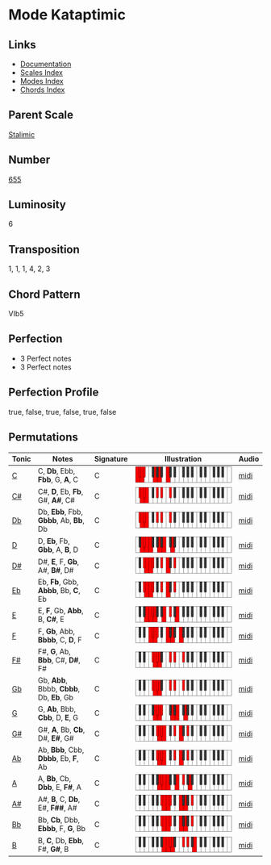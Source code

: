 # Mode Kataptimic

## Links

- [Documentation](README.md)
- [Scales Index](Scales.md)
- [Modes Index](Modes.md)
- [Chords Index](Chords.md)

## Parent Scale

[Stalimic](ScaleStalimic.md)

## Number

[655](https://ianring.com/musictheory/scales/655)

## Luminosity

6

## Transposition

1, 1, 1, 4, 2, 3

## Chord Pattern

VIb5

## Perfection

- 3 Perfect notes
- 3 Perfect notes

## Perfection Profile

true, false, true, false, true, false

## Permutations

| Tonic | Notes | Signature | Illustration | Audio |
|-------|-------|-----------|--------------|-------|
| [C](ModeCNaturalKataptimic.md) | C, **Db**, Ebb, **Fbb**, G, **A**, C | C | ![CNaturalKataptimic](ModeCNaturalKataptimic.png) | [midi](https://github.com/edipermadi/music/blob/main/docs/ModeCNaturalKataptimic.mid?raw=true) |
| [C#](ModeCSharpKataptimic.md) | C#, **D**, Eb, **Fb**, G#, **A#**, C# | C | ![CSharpKataptimic](ModeCSharpKataptimic.png) | [midi](https://github.com/edipermadi/music/blob/main/docs/ModeCSharpKataptimic.mid?raw=true) |
| [Db](ModeDFlatKataptimic.md) | Db, **Ebb**, Fbb, **Gbbb**, Ab, **Bb**, Db | C | ![DFlatKataptimic](ModeDFlatKataptimic.png) | [midi](https://github.com/edipermadi/music/blob/main/docs/ModeDFlatKataptimic.mid?raw=true) |
| [D](ModeDNaturalKataptimic.md) | D, **Eb**, Fb, **Gbb**, A, **B**, D | C | ![DNaturalKataptimic](ModeDNaturalKataptimic.png) | [midi](https://github.com/edipermadi/music/blob/main/docs/ModeDNaturalKataptimic.mid?raw=true) |
| [D#](ModeDSharpKataptimic.md) | D#, **E**, F, **Gb**, A#, **B#**, D# | C | ![DSharpKataptimic](ModeDSharpKataptimic.png) | [midi](https://github.com/edipermadi/music/blob/main/docs/ModeDSharpKataptimic.mid?raw=true) |
| [Eb](ModeEFlatKataptimic.md) | Eb, **Fb**, Gbb, **Abbb**, Bb, **C**, Eb | C | ![EFlatKataptimic](ModeEFlatKataptimic.png) | [midi](https://github.com/edipermadi/music/blob/main/docs/ModeEFlatKataptimic.mid?raw=true) |
| [E](ModeENaturalKataptimic.md) | E, **F**, Gb, **Abb**, B, **C#**, E | C | ![ENaturalKataptimic](ModeENaturalKataptimic.png) | [midi](https://github.com/edipermadi/music/blob/main/docs/ModeENaturalKataptimic.mid?raw=true) |
| [F](ModeFNaturalKataptimic.md) | F, **Gb**, Abb, **Bbbb**, C, **D**, F | C | ![FNaturalKataptimic](ModeFNaturalKataptimic.png) | [midi](https://github.com/edipermadi/music/blob/main/docs/ModeFNaturalKataptimic.mid?raw=true) |
| [F#](ModeFSharpKataptimic.md) | F#, **G**, Ab, **Bbb**, C#, **D#**, F# | C | ![FSharpKataptimic](ModeFSharpKataptimic.png) | [midi](https://github.com/edipermadi/music/blob/main/docs/ModeFSharpKataptimic.mid?raw=true) |
| [Gb](ModeGFlatKataptimic.md) | Gb, **Abb**, Bbbb, **Cbbb**, Db, **Eb**, Gb | C | ![GFlatKataptimic](ModeGFlatKataptimic.png) | [midi](https://github.com/edipermadi/music/blob/main/docs/ModeGFlatKataptimic.mid?raw=true) |
| [G](ModeGNaturalKataptimic.md) | G, **Ab**, Bbb, **Cbb**, D, **E**, G | C | ![GNaturalKataptimic](ModeGNaturalKataptimic.png) | [midi](https://github.com/edipermadi/music/blob/main/docs/ModeGNaturalKataptimic.mid?raw=true) |
| [G#](ModeGSharpKataptimic.md) | G#, **A**, Bb, **Cb**, D#, **E#**, G# | C | ![GSharpKataptimic](ModeGSharpKataptimic.png) | [midi](https://github.com/edipermadi/music/blob/main/docs/ModeGSharpKataptimic.mid?raw=true) |
| [Ab](ModeAFlatKataptimic.md) | Ab, **Bbb**, Cbb, **Dbbb**, Eb, **F**, Ab | C | ![AFlatKataptimic](ModeAFlatKataptimic.png) | [midi](https://github.com/edipermadi/music/blob/main/docs/ModeAFlatKataptimic.mid?raw=true) |
| [A](ModeANaturalKataptimic.md) | A, **Bb**, Cb, **Dbb**, E, **F#**, A | C | ![ANaturalKataptimic](ModeANaturalKataptimic.png) | [midi](https://github.com/edipermadi/music/blob/main/docs/ModeANaturalKataptimic.mid?raw=true) |
| [A#](ModeASharpKataptimic.md) | A#, **B**, C, **Db**, E#, **F##**, A# | C | ![ASharpKataptimic](ModeASharpKataptimic.png) | [midi](https://github.com/edipermadi/music/blob/main/docs/ModeASharpKataptimic.mid?raw=true) |
| [Bb](ModeBFlatKataptimic.md) | Bb, **Cb**, Dbb, **Ebbb**, F, **G**, Bb | C | ![BFlatKataptimic](ModeBFlatKataptimic.png) | [midi](https://github.com/edipermadi/music/blob/main/docs/ModeBFlatKataptimic.mid?raw=true) |
| [B](ModeBNaturalKataptimic.md) | B, **C**, Db, **Ebb**, F#, **G#**, B | C | ![BNaturalKataptimic](ModeBNaturalKataptimic.png) | [midi](https://github.com/edipermadi/music/blob/main/docs/ModeBNaturalKataptimic.mid?raw=true) |
